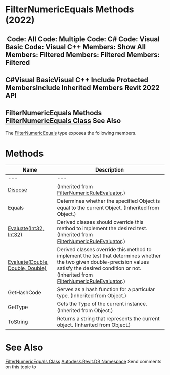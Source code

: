 # FilterNumericEquals Methods (2022)

﻿
 Code: All Code: Multiple Code: C# Code: Visual Basic Code: Visual C++  Members: Show All Members: Filtered Members: Filtered Members: Filtered   
---  
C#Visual BasicVisual C++
Include Protected MembersInclude Inherited Members
Revit 2022 API  
---  
FilterNumericEquals Methods  
[FilterNumericEquals Class](13cab7f3-d15d-adfd-ff43-c69a4863a636.md "FilterNumericEquals Class") See Also  
---  
The [FilterNumericEquals](13cab7f3-d15d-adfd-ff43-c69a4863a636.md "FilterNumericEquals Class") type exposes the following members.
# Methods
| Name | Description |
| --- | --- |
| --- | --- | --- |
| [Dispose](6726f509-1d75-7abb-cde6-bfbeebff2287.md "Dispose Method") | (Inherited from [FilterNumericRuleEvaluator](1f1a96bb-5f00-1a24-8c03-6984c88672b9.md "FilterNumericRuleEvaluator Class").) |
| Equals | Determines whether the specified Object is equal to the current Object. (Inherited from Object.) |
| [Evaluate(Int32, Int32)](65a997f9-7472-acf2-3983-f92e5e833a2b.md "Evaluate Method \(Int32, Int32\)") | Derived classes should override this method to implement the desired test.  (Inherited from [FilterNumericRuleEvaluator](1f1a96bb-5f00-1a24-8c03-6984c88672b9.md "FilterNumericRuleEvaluator Class").) |
| [Evaluate(Double, Double, Double)](4779f820-cb81-33f2-5dbf-91f257e76b3a.md "Evaluate Method \(Double, Double, Double\)") | Derived classes override this method to implement the test that determines whether the two given double-precision values satisfy the desired condition or not.  (Inherited from [FilterNumericRuleEvaluator](1f1a96bb-5f00-1a24-8c03-6984c88672b9.md "FilterNumericRuleEvaluator Class").) |
| GetHashCode | Serves as a hash function for a particular type.  (Inherited from Object.) |
| GetType | Gets the Type of the current instance. (Inherited from Object.) |
| ToString | Returns a string that represents the current object. (Inherited from Object.) |

# See Also
[FilterNumericEquals Class](13cab7f3-d15d-adfd-ff43-c69a4863a636.md "FilterNumericEquals Class")
[Autodesk.Revit.DB Namespace](87546ba7-461b-c646-cbb1-2cb8f5bff8b2.md "Autodesk.Revit.DB Namespace")
Send comments on this topic to 